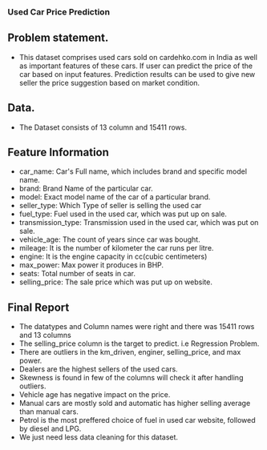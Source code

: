 ### Used Car Price Prediction

 ## Problem statement.
* This dataset comprises used cars sold on cardehko.com in India as well as important features of these cars.
If user can predict the price of the car based on input features.
Prediction results can be used to give new seller the price suggestion based on market condition.
 ## Data.
* The Dataset consists of 13 column and 15411 rows.

 ## Feature Information
* car_name: Car's Full name, which includes brand and specific model name.
* brand: Brand Name of the particular car.
* model: Exact model name of the car of a particular brand.
* seller_type: Which Type of seller is selling the used car
* fuel_type: Fuel used in the used car, which was put up on sale.
* transmission_type: Transmission used in the used car, which was put on sale.
* vehicle_age: The count of years since car was bought.
* mileage: It is the number of kilometer the car runs per litre.
* engine: It is the engine capacity in cc(cubic centimeters)
* max_power: Max power it produces in BHP.
* seats: Total number of seats in car.
* selling_price: The sale price which was put up on website.


 ## Final Report
 
* The datatypes and Column names were right and there was 15411 rows and 13 columns
* The selling_price column is the target to predict. i.e Regression Problem.
* There are outliers in the km_driven, enginer, selling_price, and max power.
* Dealers are the highest sellers of the used cars.
* Skewness is found in few of the columns will check it after handling outliers.
* Vehicle age has negative impact on the price.
* Manual cars are mostly sold and automatic has higher selling average than manual cars.
* Petrol is the most preffered choice of fuel in used car website, followed by diesel and LPG.
* We just need less data cleaning for this dataset.
